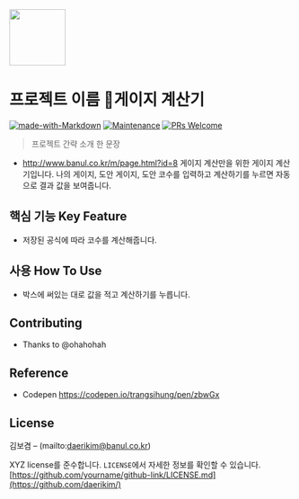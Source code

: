 <img src="https://user-images.githubusercontent.com/17819874/79853717-5db2f900-8403-11ea-99ba-ed0bb3cdb9ef.png" height="100"/>

# 프로젝트 이름  📏게이지 계산기
[![made-with-Markdown](https://img.shields.io/badge/Made%20with-Markdown-1f425f.svg)](http://commonmark.org)
[![Maintenance](https://img.shields.io/badge/Maintained%3F-yes-green.svg)](https://github.com/ohahohah/readme-template/graphs/commit-activity) 
[![PRs Welcome](https://img.shields.io/badge/PRs-welcome-brightgreen.svg?style=flat-square)](http://makeapullrequest.com)



> 프로젝트 간략 소개 한 문장 
- http://www.banul.co.kr/m/page.html?id=8
게이지 계산만을 위한 게이지 계산기입니다. 나의 게이지, 도안 게이지, 도안 코수를 입력하고 계산하기를 누르면 자동으로 결과 값을 보여줍니다.

## 핵심 기능  Key Feature
- 저장된 공식에 따라 코수를 계산해줍니다.

## 사용 How To Use
- 박스에 써있는 대로 값을 적고 계산하기를 누릅니다.

## Contributing

- Thanks to @ohahohah

## Reference
- Codepen https://codepen.io/trangsihung/pen/zbwGx


## License
김보겸 – (mailto:daerikim@banul.co.kr)  

XYZ license를 준수합니다. ``LICENSE``에서 자세한 정보를 확인할 수 있습니다.  
[https://github.com/yourname/github-link/LICENSE.md](https://github.com/daerikim/)
